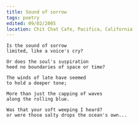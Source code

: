 ```yaml
---
title: Sound of sorrow
tags: poetry
edited: 09/02/2005
location: Chit Chat Cafe, Pacifica, California
---
```


    Is the sound of sorrow
    limited, like a voice's cry?

    Or does the soul's suspiration
    heed no boundaries of space or time?

    The winds of late have seemed
    to hold a deeper tone;

    More than just the capping of waves
    along the rolling blue.

    Was that your soft weeping I heard?
    or were those salty drops the ocean's own...


